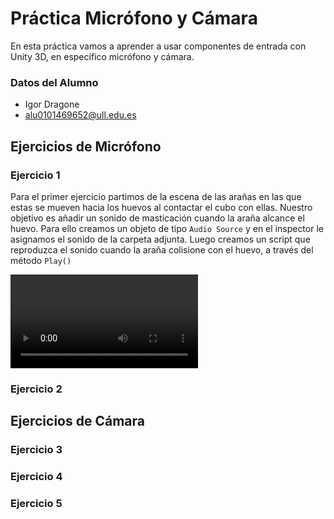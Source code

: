 # Práctica Micrófono y Cámara
En esta práctica vamos a aprender a usar componentes de entrada con Unity 3D, en específico micrófono y cámara. 

### Datos del Alumno
- Igor Dragone
- alu0101469652@ull.edu.es

## Ejercicios de Micrófono

### Ejercicio 1
Para el primer ejercicio partimos de la escena de las arañas en las que estas se mueven hacia los huevos al contactar el cubo con ellas. Nuestro objetivo es añadir un sonido de masticación cuando la araña alcance el huevo. Para ello creamos un objeto de tipo `Audio Source` y en el inspector le asignamos el sonido de la carpeta adjunta. Luego creamos un script que reproduzca el sonido cuando la araña colisione con el huevo, a través del método `Play()`

![ej1](./img/Ej1-cym.mov)

### Ejercicio 2

## Ejercicios de Cámara

### Ejercicio 3

### Ejercicio 4

### Ejercicio 5
